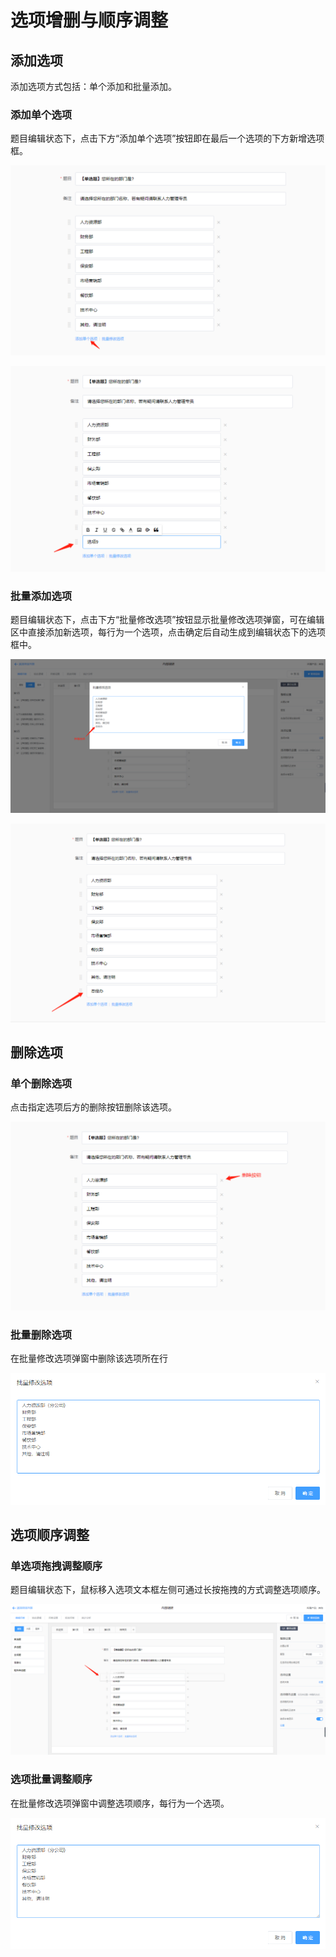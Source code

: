 # 选项增删与顺序调整

## 添加选项

添加选项方式包括：单个添加和批量添加。

### 添加单个选项

题目编辑状态下，点击下方“添加单个选项”按钮即在最后一个选项的下方新增选项框。

![&#x6DFB;&#x52A0;&#x5355;&#x4E2A;&#x9009;&#x9879;](../../.gitbook/assets/image%20%28193%29.png)

![&#x5728;&#x6700;&#x540E;&#x65B0;&#x589E;&#x9009;&#x9879;&#x6846;](../../.gitbook/assets/image%20%28249%29.png)

### 批量添加选项

题目编辑状态下，点击下方“批量修改选项”按钮显示批量修改选项弹窗，可在编辑区中直接添加新选项，每行为一个选项，点击确定后自动生成到编辑状态下的选项框中。

![&#x5728;&#x6279;&#x91CF;&#x4FEE;&#x6539;&#x9009;&#x9879;&#x5F39;&#x7A97;&#x4E2D;&#x901A;&#x8FC7;&#x6362;&#x884C;&#x65B0;&#x589E;&#x9009;&#x9879;](../../.gitbook/assets/image%20%287%29.png)

![&#x786E;&#x5B9A;&#x540E;&#x81EA;&#x52A8;&#x751F;&#x6210;&#x65B0;&#x9009;&#x9879;](../../.gitbook/assets/image%20%2851%29.png)

## 删除选项

### 单个删除选项

点击指定选项后方的删除按钮删除该选项。

![&#x76F4;&#x63A5;&#x5220;&#x9664;](../../.gitbook/assets/image%20%28101%29.png)

### 批量删除选项   

在批量修改选项弹窗中删除该选项所在行

![&#x5728;&#x6279;&#x91CF;&#x4FEE;&#x6539;&#x9009;&#x9879;&#x5F39;&#x7A97;&#x4E2D;&#x5220;&#x9664;&#x6240;&#x5728;&#x884C;](../../.gitbook/assets/image%20%28149%29.png)

## 选项顺序调整

### 单选项拖拽调整顺序

题目编辑状态下，鼠标移入选项文本框左侧可通过长按拖拽的方式调整选项顺序。

![&#x9F20;&#x6807;&#x70B9;&#x51FB;&#x62D6;&#x62FD;](../../.gitbook/assets/image%20%28217%29.png)

### 选项批量调整顺序

在批量修改选项弹窗中调整选项顺序，每行为一个选项。

![&#x5728;&#x6279;&#x91CF;&#x4FEE;&#x6539;&#x9009;&#x9879;&#x5F39;&#x7A97;&#x4E2D;&#x8C03;&#x6574;&#x987A;&#x5E8F;](../../.gitbook/assets/image%20%28149%29.png)



